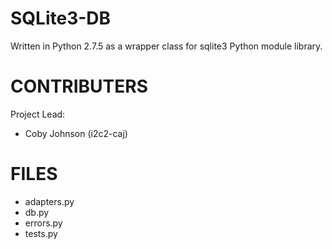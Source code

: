 SQLite3-DB
==========
Written in Python 2.7.5 as a wrapper class for sqlite3 Python module library.


CONTRIBUTERS
============
Project Lead:
+ Coby Johnson (i2c2-caj)


FILES
=====
+ adapters.py
+ db.py
+ errors.py
+ tests.py
